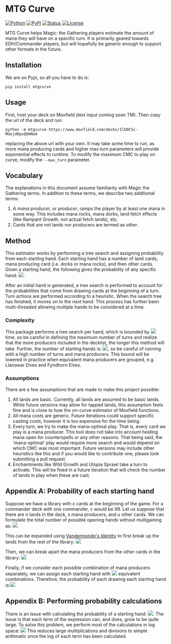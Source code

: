 # MTG Curve
[![Python](https://img.shields.io/pypi/pyversions/mtgcurve.svg)](https://badge.fury.io/py/mtgcurve)
[![PyPI](https://img.shields.io/pypi/v/mtgcurve.svg)](https://badge.fury.io/py/mtgcurve)
[![Status](https://img.shields.io/pypi/status/mtgcurve.svg)](https://badge.fury.io/py/mtgcurve)
[![License](https://img.shields.io/pypi/l/mtgcurve.svg)](https://badge.fury.io/py/mtgcurve)

MTG Curve helps Magic: the Gathering players estimate the amount of mana they will have on a specific turn. It is primarily geared towards EDH/Commander players, but will hopefully be generic enough to support other formats in the future.

## Installation

We are on Pypi, so all you have to do is:
```
pip install mtgcurve
```

## Usage

First, host your deck on Moxfield (text input coming soon TM). Then copy the url of the deck and run:
```
python -m mtgcurve https://www.moxfield.com/decks/IlUDC5c-MUejd0psQ6HNoA
```

replacing the above url with your own. It may take some time to run, as more mana producing cards and higher max turn parameters will provide exponential effects to runtime. To modify the maximum CMC to play on curve, modify the `--max_turn` parameter.

## Vocabulary

The explanations in this document assume familiarity with Magic the Gathering terms. In addition to these terms, we describe two additional terms:
1. A *mana producer*, or *producer*, ramps the player by at least one mana in some way. This includes mana rocks, mana dorks, land fetch effects (like Rampant Growth, not actual fetch lands), etc.
2. Cards that are not lands nor producers are termed as *other*.

## Method

This estimator works by performing a tree search and assigning probability from each starting hand. Each starting hand has a number of land cards, mana producing card (i.e. dorks or mana rocks), and then other cards. Given a starting hand, the following gives the probability of any specific hand:
<img src="https://render.githubusercontent.com/render/math?math={{\left|lands_{library}\right|}\choose {\left|lands_{hand}\right|}}{{\left|other_{library}\right|}\choose {\left|other_{hand}\right|}} / {{\left|cards_{library}\right|} \choose 7}">.

After an initial hand is generated, a tree search is performed to account for the probabilities that come from drawing cards at the beginning of a turn. Turn actions are performed according to a heuristic. When the search tree has finished, it moves on to the next hand. This process has further been multi-threaded allowing multiple hands to be considered at a time.

### Complexity

This package performs a tree search per hand, which is bounded by <img src="https://render.githubusercontent.com/render/math?math=O((\left|producers\right| %2B 2)^{turns})"> time, so be careful in defining the maximum number of turns and realize that the more producers included in the decklist, the longer this method will take. Further, the number of starting hands is: <img src="https://render.githubusercontent.com/render/math?math=\sum_{i=0}^7\sum_{j=0}^{7-i}{{\left|producers\right|} \choose j}\in O(|producers|^7)">, so be careful of running with a high number of turns and mana producers. This bound will be lowered in practice when equivalent mana producers are grouped, e.g. Llanowar Elves and Fyndhorn Elves.

### Assumptions

There are a few assumptions that are made to make this project possible:
1. All lands are basic. Currently, all lands are assumed to be basic lands. While future versions may allow for tapped lands, this assumption feels fine and is close to how the on-curve estimator of Moxfield functions.
2. All mana costs are generic. Future iterations could support specific casting costs, however it is too expensive for the time being.
3. Every turn, we try to make the mana-optimal play. That is, every card we play is a mana producer. This tool does not take into account holding mana open for counterspells or any other reasons. That being said, the 'mana-optimal' play would require more search and would depend on which CMC was most important. Future versions may include other heuristics like this and if you would like to contribute one, please look submitting a pull request.
4. Enchantments like Wild Growth and Utopia Sprawl take a turn to activate. This will be fixed in a future iteration that will check the number of lands in play when these are cast.

## Appendix A: Probability of each starting hand

Suppose we have a library with c cards at the beginning of the game. For a commander deck with one commander, c would be 99. Let us suppose that there are n lands in the deck, s mana producers, and u other cards. We can formulate the total number of possible opening hands without mulligaining as: <img src="https://render.githubusercontent.com/render/math?math={c \choose 7}={{n %2B s %2B u} \choose 7}">

This can be expanded using [Vandermonde's Identity](https://en.wikipedia.org/wiki/Vandermonde%27s_identity) to first break up the lands from the rest of the library:
<img src="https://render.githubusercontent.com/render/math?math={c \choose 7}={{n %2B s %2B u} \choose 7}=\sum_{i=0}^7{n\choose i}{{s %2B u}\choose {7-i}}">

Then, we can break apart the mana producers from the other cards in the library:
<img src="https://render.githubusercontent.com/render/math?math=\sum_{i=0}^7{n\choose i}{{s %2B u}\choose 7-i}=\sum_{i=0}^7\sum_{j=0}^{7-i}{n\choose i}{s\choose j}{u\choose {7-i-j}}">

Finally, if we consider each possible combination of mana producers separately, we can assign each starting hand with <img src="https://render.githubusercontent.com/render/math?math={n\choose i}{u\choose {7-i-j}}"> equivalent combinations. Therefore, the probability of each drawing each starting hand is:<img src="https://render.githubusercontent.com/render/math?math={n\choose i}{u\choose {7-i-j}} / {c \choose 7}">

## Appendix B: Performing probability calculations

There is an issue with calculating the probability of a starting hand:
<img src="https://render.githubusercontent.com/render/math?math={n\choose i}{u\choose {7-i-j}} / {c \choose 7}">.
The issue is that each term of the expression can, and does, grow to be quite large. To solve this problem, we perform most of the calculations in log space:
<img src="https://render.githubusercontent.com/render/math?math=\log\left({n\choose i}{u\choose {7-i-j}} / {c \choose 7}\right)=\log{n\choose i} %2B \log{u\choose {7-i-j}}-\log{c \choose 7}">
This reduces large multiplications and divisions to simple arithmatic once the log of each term has been calculated.
